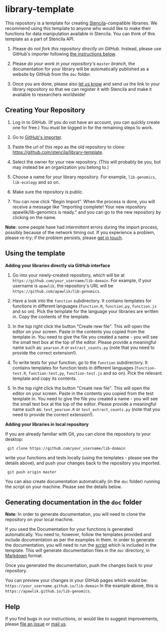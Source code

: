 # library-template

This repository is a template for creating [Stencila][stencila-site]-compatible libraries.
We recommend using this template to anyone who would like to make their functions for data
manipulation available in Stencila. You can think of this template as a part of Stencila API.

1.  Please *do not fork this repository directly on GitHub.*
    Instead, please use GitHub's importer following [the instructions below](#creating-your-repository).

2.  Please *do your work in your repository's `master` branch*,
    the documentation for your library will be 
    automatically published as a website by GitHub from the `doc` folder.

3.  Once you are done, please also [let us know][contact] and send us the link to your 
library repository so that we can register it with Stencila and make it available to 
researchers worldwide!


## Creating Your Repository

1.  Log in to GitHub.
    (If you do not have an account, you can quickly create one for free.)
    You must be logged in for the remaining steps to work.

2.  Go to [GitHub's importer][importer].

3.  Paste the url of this repo as the old repository to clone:
    <https://github.com/stencila/library-template>.

4.  Select the owner for your new repository.
    (This will probably be you, but may instead be an organization you belong to.)

5.  Choose a name for your library repository.
    For example, `lib-genomics`, `lib-ecology` and so on.

6.  Make sure the repository is public.

7.   You can now click "Begin Import".
    When the process is done,
    you will receive a message like
    "Importing complete! Your new repository apawlik/lib-genomics is ready."
    and you can go to the new repository by clicking on the name.

**Note:**
some people have had intermittent errors during the import process,
possibly because of the network timing out.
If you experience a problem, please re-try;
if the problem persists,
please [get in touch](#help).

## Using the template

**Adding your libraries directly via GitHub interface**

1.  Go into your newly-created repository,
    which will be at `https://github.com/your_username/lib-domain`.
    For example,
    if your username is `apawlik`,
    the repository's URL will be `https://github.com/apawlik/lib-genomics`.

2.  Have a look into the `function` subdirectory. It contains templates for
functions in different languages (`function.R`, `function,py`, `function.js` and so on).
Pick the template for the language your libraries are written in. Copy the contents of the template.

3. In the top right click the button "Create new file". This will open the editor on your screen.
Paste in the contents you copied from the template in. You need to give the file you created a name -
you will see the small text box at the top of the editor. Please provide a meaningful name such as:
`pearson.R` or `extract_counts.py` (note that you need to provide the correct extension!).

4. To write tests for your function, go to the `function` subdirectory. It contains templates for
function tests in different languages (`function-test.R`, `function-test,py`, `function-test.js` and so on).
Pick the relevant template and copy its contents.

5. In the top right click the button "Create new file". This will open the editor on your screen.
Paste in the contents you copied from the test template in. You need to give the file you created a name -
you will see the small text box at the top of the editor. Please provide a meaningful name such as:
`test_pearson.R` or `test_extract_counts.py` (note that you need to provide the correct extension!).

**Adding your libraries in local repository**

If you are already familiar with Git,
you can clone the repository to your desktop: 

```
 git clone https://github.com/your_username/lib-domain
```

write your functions and tests locally (using the templates - please see the details above),
and push your changes back to the repository you imported.

```
 git push origin master
```
    
 You can also create documentation automatically (in the `doc` folder) running the script on your machine.
 Please see the details below.


## Generating documentation in the `doc` folder

**Note**: In order to generate documentation, you will need to clone the repository on your local machine.

If you used the Documentation for your functions is generated automatically. You need to, however,
follow the templates provided and include documentation as per the examples in them.
In order to generate the documentation, you will need to run the [script](generate_doc.py)
which is included in the template. This will generate documentation files in the `doc` directory,
in [Markdown][markdown] format. 

Once you generated the documentation, push the changes back to your repository. 

You can preview your changes in your GitHub pages which would be: `https://your_username.github.io/lib-domain`
In the example above, this is `https://apawlik.github.io/lib-genomics`.


## Help

If you find bugs in our instructions,
or would like to suggest improvements,
please [file an issue][issues]
or [mail us][contact].

[contact]: mailto:hello@stenci.la
[conduct]: https://github.com/stencila/policies/blob/master/CONDUCT.md
[community-forum]: https://github.com/stencila/libcore/blob/master/docs/community.stenci.la
[github]: http://github.com
[importer]: https://github.com/new/import
[issues]: https://help.github.com/articles/creating-an-issue/
[how-contribute]: https://egghead.io/series/how-to-contribute-to-an-open-source-project-on-github
[stencila-site]: http://stenci.la/
[stencila-repo]: https://github.com/stencila/stencila
[stencila-twitter]: https://twitter.com/stencila
[stencila-gitter]: https://gitter.im/stencila/stencila/
[markdown]: https://daringfireball.net/projects/markdown
[libcore-contribute]: https://github.com/stencila/libcore/blob/master/CONTRIBUTING.md
[libraries-contribute]: computation/functions.md#domain-specific-libraries
[new-functions]: computation/functions.md#adding-new-functions
[node-contribute]: https://github.com/stencila/node/CONTRIBUTING.md
[desktop-contribute]: https://github.com/stencila/desktop/blob/master/CONTRIBUTING.md
[cli-contribute]: https://github.com/stencila/cli/CONTRIBUTING.md
[hub-contribute]: https://github.com/stencila/hub/CONTRIBUTING.md
[cloud-contribute]: https://github.com/stencila/cloud/CONTRIBUTING.md
[images-contribute]: https://github.com/stencila/images/CONTRIBUTING.md

